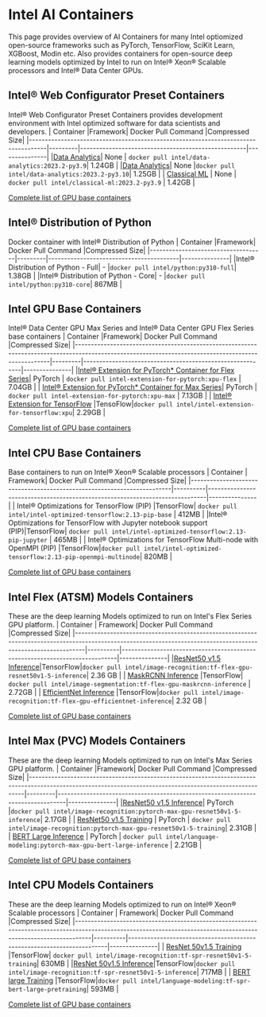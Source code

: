 # Intel AI Containers
This page provides overview of AI Containers for many Intel 
optiomized open-source frameworks such as PyTorch, TensorFlow, SciKit Learn, 
XGBoost, Modin etc. Also provides containers for open-source deep learning models 
optimized by Intel to run on Intel® Xeon® Scalable processors and Intel® Data Center GPUs.
## Intel® Web Configurator Preset Containers
Intel® Web Configurator Preset Containers provides development environment with Intel optimized software for data scientists and developers.
|                                     Container                                     |Framework|                 Docker Pull Command                |Compressed Size|
|-----------------------------------------------------------------------------------|---------|----------------------------------------------------|---------------|
|[Data Analytics](https://github.com/intel/ai-containers/blob/main/preset/README.md)|   None  | ```docker pull intel/data-analytics:2023.2-py3.9```|     1.24GB    |
|[Data Analytics](https://github.com/intel/ai-containers/blob/main/preset/README.md)|   None  |```docker pull intel/data-analytics:2023.2-py3.10```|     1.25GB    |
| [Classical ML](https://github.com/intel/ai-containers/blob/main/preset/README.md) |   None  |  ```docker pull intel/classical-ml:2023.2-py3.9``` |     1.42GB    |


[Complete list of GPU base containers](Preset_Containers.md)

## Intel® Distribution of Python
Docker container with Intel® Distribution of Python
|              Container             |Framework|           Docker Pull Command           |Compressed Size|
|------------------------------------|---------|-----------------------------------------|---------------|
|Intel® Distribution of Python - Full|    -    |```docker pull intel/python:py310-full```|     1.38GB    |
|Intel® Distribution of Python - Core|    -    |```docker pull intel/python:py310-core```|     867MB     |
## Intel GPU Base Containers
Intel® Data Center GPU Max Series and Intel® Data Center GPU Flex Series base containers
|                                                                      Container                                                                     |Framework|                    Docker Pull Command                   |Compressed Size|
|----------------------------------------------------------------------------------------------------------------------------------------------------|---------|----------------------------------------------------------|---------------|
|[Intel® Extension for PyTorch* Container for Flex Series](https://github.com/intel/intel-extension-for-pytorch/blob/v2.0.110%2Bxpu/docker/README.md)| PyTorch |  ```docker pull intel-extension-for-pytorch:xpu-flex```  |     7.04GB    |
| [Intel® Extension for PyTorch* Container for Max Series](https://github.com/intel/intel-extension-for-pytorch/blob/v2.0.110%2Bxpu/docker/README.md)| PyTorch |   ```docker pull intel-extension-for-pytorch:xpu-max```  |     7.13GB    |
|             [Intel® Extension for TensorFlow](https://github.com/intel/intel-extension-for-tensorflow/blob/v2.13.0.0/docker/README.md)             |TensoFlow|```docker pull intel/intel-extension-for-tensorflow:xpu```|     2.29GB    |


[Complete list of GPU base containers](GPU_Base_Containers.md)

## Intel CPU Base Containers
Base containers to run on Intel® Xeon® Scalable processors
|                                Container                               | Framework|                             Docker Pull Command                             |Compressed Size|
|------------------------------------------------------------------------|----------|-----------------------------------------------------------------------------|---------------|
|                Intel® Optimizations for TensorFlow (PIP)               |TensorFlow|       ```docker pull intel/intel-optimized-tensorflow:2.13-pip-base```      |     412MB     |
|Intel® Optimizations for TensorFlow with Jupyter  notebook support (PIP)|TensorFlow|     ```docker pull intel/intel-optimized-tensorflow:2.13-pip-jupyter```     |     465MB     |
|   Intel® Optimizations for TensorFlow Multi-node with OpenMPI  (PIP)   |TensorFlow|```docker pull intel/intel-optimized-tensorflow:2.13-pip-openmpi-multinode```|     820MB     |


[Complete list of GPU base containers](CPU_Base_Containers.md)

## Intel Flex (ATSM) Models Containers
These are the deep learning Models optimized to run on Intel's Flex Series GPU platform.
|                                                                           Container                                                                           | Framework|                             Docker Pull Command                            |Compressed Size|
|---------------------------------------------------------------------------------------------------------------------------------------------------------------|----------|----------------------------------------------------------------------------|---------------|
|[ResNet50 v1.5 Inference](https://github.com/IntelAI/models/blob/v2.12.1/quickstart/image_recognition/tensorflow/resnet50v1_5/inference/gpu/DEVCATALOG_FLEX.md)|TensorFlow|```docker pull intel/image-recognition:tf-flex-gpu-resnet50v1-5-inference```|    2.36 GB    |
|       [MaskRCNN Inference](https://github.com/IntelAI/models/blob/v2.12.1/quickstart/image_segmentation/tensorflow/maskrcnn/inference/gpu/DEVCATALOG.md)      |TensorFlow|  ```docker pull intel/image-segmentation:tf-flex-gpu-maskrcnn-inference``` |     2.72GB    |
|   [EfficientNet Inference](https://github.com/IntelAI/models/blob/v2.12.1/quickstart/image_recognition/tensorflow/efficientnet/inference/gpu/DEVCATALOG.md)   |TensorFlow|```docker pull intel/image-recognition:tf-flex-gpu-efficientnet-inference```|    2.32 GB    |


[Complete list of GPU base containers](Flex_Models_Containers.md)

## Intel Max (PVC) Models Containers
These are the deep learning Models optimized to run on Intel's Max Series GPU platform.
|                                                                         Container                                                                        |Framework|                               Docker Pull Command                              |Compressed Size|
|----------------------------------------------------------------------------------------------------------------------------------------------------------|---------|--------------------------------------------------------------------------------|---------------|
|[ResNet50 v1.5 Inference](https://github.com/IntelAI/models/blob/master/quickstart/image_recognition/pytorch/resnet50v1_5/inference/gpu/DEVCATALOG_MAX.md)| PyTorch |```docker pull intel/image-recognition:pytorch-max-gpu-resnet50v1-5-inference```|     2.17GB    |
|   [ResNet50 v1.5 Training](https://github.com/IntelAI/models/blob/master/quickstart/image_recognition/pytorch/resnet50v1_5/training/gpu/DEVCATALOG.md)   | PyTorch | ```docker pull intel/image-recognition:pytorch-max-gpu-resnet50v1-5-training```|     2.31GB    |
|     [BERT Large Inference](https://github.com/IntelAI/models/blob/master/quickstart/language_modeling/pytorch/bert_large/inference/gpu/DEVCATALOG.md)    | PyTorch | ```docker pull intel/language-modeling:pytorch-max-gpu-bert-large-inference``` |     2.21GB    |


[Complete list of GPU base containers](Max_Models_Containers.md)

## Intel CPU Models Containers
These are the deep learning Models optimized to run on Intel® Xeon® Scalable processors
|                                                                            Container                                                                            | Framework|                          Docker Pull Command                          |Compressed Size|
|-----------------------------------------------------------------------------------------------------------------------------------------------------------------|----------|-----------------------------------------------------------------------|---------------|
| [ResNet 50v1.5 Training](https://github.com/IntelAI/models/blob/master/quickstart/image_recognition/tensorflow/resnet50v1_5/training/cpu/README_SPR_DEV_CAT.md) |TensorFlow| ```docker pull intel/image-recognition:tf-spr-resnet50v1-5-training```|     630MB     |
|[ResNet 50v1.5 Inference](https://github.com/IntelAI/models/blob/master/quickstart/image_recognition/tensorflow/resnet50v1_5/inference/cpu/README_SPR_DEV_CAT.md)|TensorFlow|```docker pull intel/image-recognition:tf-spr-resnet50v1-5-inference```|     717MB     |
|    [BERT large Training](https://github.com/IntelAI/models/blob/master/quickstart/language_modeling/tensorflow/bert_large/training/cpu/README_SPR_DEV_CAT.md)   |TensorFlow|```docker pull intel/language-modeling:tf-spr-bert-large-pretraining```|     593MB     |


[Complete list of GPU base containers](CPU_Models_Containers.md)

